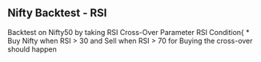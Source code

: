 ## Nifty Backtest - RSI

Backtest on Nifty50 by taking RSI Cross-Over Parameter
  RSI Condition{
      * Buy Nifty when RSI > 30 and Sell when RSI > 70 
        for Buying the cross-over should happen

